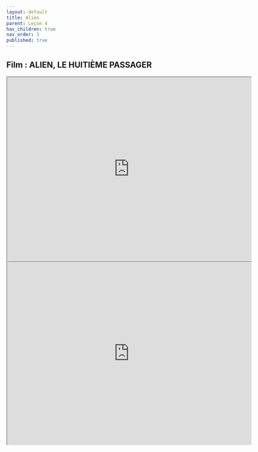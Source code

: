 ```yaml
---
layout: default
title: Alien
parent: Leçon 4
has_children: true
nav_order: 3
published: true
---
```

## Film : ALIEN, LE HUITIÈME PASSAGER

<iframe src="https://drive.google.com/file/d/1FEfgwBaMm_VsvewKJBYelC6UrvgweZMv/preview" width="640" height="480" allow="autoplay"></iframe>

<iframe src="https://drive.google.com/file/d/1sBY8-i2iHBWYs1YiZNp7e5jIMcyRGWyT/preview" width="640" height="480" allow="autoplay"></iframe>











